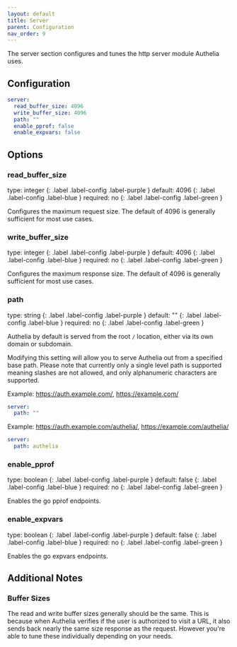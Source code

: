 ```yaml
---
layout: default
title: Server
parent: Configuration
nav_order: 9
---
```


The server section configures and tunes the http server module Authelia uses.

## Configuration

```yaml
server:
  read_buffer_size: 4096
  write_buffer_size: 4096
  path: ""
  enable_pprof: false
  enable_expvars: false
```

## Options

### read_buffer_size

<div markdown="1">
type: integer
{: .label .label-config .label-purple }
default: 4096
{: .label .label-config .label-blue }
required: no
{: .label .label-config .label-green }
</div>

Configures the maximum request size. The default of 4096 is generally sufficient for most use cases.

### write_buffer_size

<div markdown="1">
type: integer
{: .label .label-config .label-purple }
default: 4096
{: .label .label-config .label-blue }
required: no
{: .label .label-config .label-green }
</div>

Configures the maximum response size. The default of 4096 is generally sufficient for most use cases.

### path

<div markdown="1">
type: string
{: .label .label-config .label-purple }
default: ""
{: .label .label-config .label-blue }
required: no
{: .label .label-config .label-green }
</div>

Authelia by default is served from the root `/` location, either via its own domain or subdomain.

Modifying this setting will allow you to serve Authelia out from a specified base path. Please note
that currently only a single level path is supported meaning slashes are not allowed, and only
alphanumeric characters are supported.

Example: <https://auth.example.com/>, <https://example.com/>

```yaml
server:
  path: ""
```

Example: <https://auth.example.com/authelia/>, <https://example.com/authelia/>

```yaml
server:
  path: authelia
```

### enable_pprof

<div markdown="1">
type: boolean
{: .label .label-config .label-purple }
default: false
{: .label .label-config .label-blue }
required: no
{: .label .label-config .label-green }
</div>

Enables the go pprof endpoints.

### enable_expvars

<div markdown="1">
type: boolean
{: .label .label-config .label-purple }
default: false
{: .label .label-config .label-blue }
required: no
{: .label .label-config .label-green }
</div>

Enables the go expvars endpoints.

## Additional Notes

### Buffer Sizes

The read and write buffer sizes generally should be the same. This is because when Authelia verifies
if the user is authorized to visit a URL, it also sends back nearly the same size response as the request. However
you're able to tune these individually depending on your needs.
